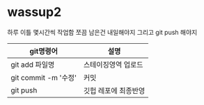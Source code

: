 # wassup2

하루
이틀
몇시간씩 작업함
쪼끔 남은건 내일해야지 그리고 git push 해야지

|git명령어|설명|
|--------|----------|
|git add 파일명|스테이징영역 업로드|
|git commit -m '수정'|커밋|
|git push|깃헙 레포에 최종반영|